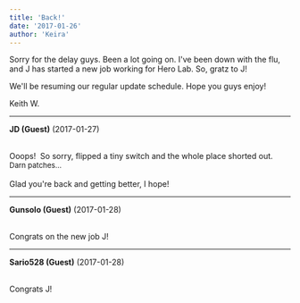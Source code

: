 ```yaml
---
title: 'Back!'
date: '2017-01-26'
author: 'Keira'
---
```


<p>Sorry for the delay guys. Been a lot going on. I've been down with the flu, and J has started a new job working for Hero Lab. So, gratz to J!</p><p>We'll be resuming our regular update schedule. Hope you guys enjoy!</p><p>Keith W.</p>

---
**JD (Guest)** (2017-01-27)

<br> Ooops!&nbsp; So sorry, flipped a tiny switch and the whole place shorted out. <font size="2">Darn patches...</font><br><br>Glad you're back and getting better, I hope!<br>

---
**Gunsolo (Guest)** (2017-01-28)

<br> Congrats on the new job J!<br>

---
**Sario528 (Guest)** (2017-01-28)

<br> Congrats J!

